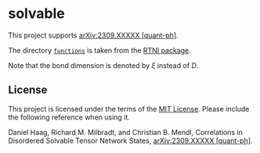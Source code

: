 # solvable

This project supports [arXiv:2309.XXXXX [quant-ph]](https://arxiv.org/abs/2309.XXXXX).

The directory [`functions`](./functions) is taken from the [RTNI package](https://github.com/MotohisaFukuda/RTNI).

Note that the bond dimension is denoted by $\xi$ instead of $D$.

## License

This project is licensed under the terms of the [MIT License](LICENSE.md). Please include the following reference when using it.

Daniel Haag, Richard M. Milbradt, and Christian B. Mendl, Correlations in Disordered Solvable Tensor Network States, [arXiv:2309.XXXXX [quant-ph]](https://arxiv.org/abs/2309.XXXXX).
